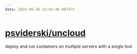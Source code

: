 ```yaml
---
date: 2025-06-30 22:02:40.087475
---
```


# [psviderski/uncloud](https://github.com/psviderski/uncloud)

deploy and run containers on multiple servers with a single tool
